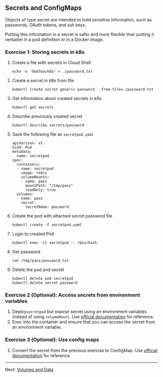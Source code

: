 ## Secrets and ConfigMaps

Objects of type secret are intended to hold sensitive information, such as passwords, OAuth tokens, and ssh keys.

Putting this information in a secret is safer and more flexible than putting it verbatim in a pod definition or in a Docker image.

### Exercise 1: Storing secrets in k8s

1. Create a file with secrets in Cloud Shell
    ```
    echo -n 'Ood7ooch8a' > ./password.txt
    ```

1. Create a secret in k8s from file
    ```
    kubectl create secret generic password --from-file=./password.txt
    ```

1. Get information about created secrets in k8s
    ```
    kubectl get secrets
    ```

1. Describe previously created secret
    ```
    kubectl describe secrets/password
    ```

1. Save the following file as `secretpod.yaml`
    ```
    apiVersion: v1
    kind: Pod
    metadata:
      name: secretpod
    spec:
      containers:
      - name: secretpod
        image: redis
        volumeMounts:
        - name: pass
          mountPath: "/tmp/pass"
          readOnly: true
      volumes:
      - name: pass
        secret:
          secretName: password
    ```

1. Create the pod with attached secret password file
    ```
    kubectl create -f secretpod.yaml
    ```

1. Login to created Pod
    ```
    kubectl exec -it secretpod -- /bin/bash
    ```

1. Get password
    ```
    cat /tmp/pass/password.txt
    ```

1. Delete the pod and secret
    ```
    kubectl delete pod secretpod
    kubectl delete secret password
    ```

### Exercise 2 (Optional): Access secrets from environment variables

1. Deploy`secretpod` but expose secret using an environment variables instead of using `volumeMount`. Use [official documentation](https://kubernetes.io/docs/concepts/configuration/secret/#using-secrets-as-environment-variables) for reference.
1. Exec into the container and ensure that you can access the secret from an environment variable.

### Exercise 3 (Optional): Use config maps
1. Convert the secret from the previous exercise to ConfigMap. Use [official documentation](https://kubernetes.io/docs/tasks/configure-pod-container/configure-pod-configmap/) for reference.

---

Next: [Volumes and Data](volumes.md)
